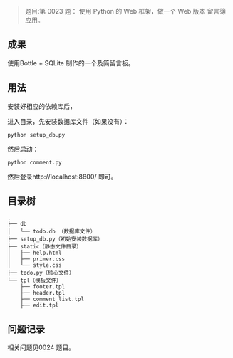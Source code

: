 
> 题目:第 0023 题： 使用 Python 的 Web 框架，做一个 Web 版本 留言簿 应用。


## 成果

使用Bottle + SQLite 制作的一个及简留言板。

## 用法

安装好相应的依赖库后，

进入目录，先安装数据库文件（如果没有）：

	python setup_db.py

然后启动：
	
	python comment.py

然后登录http://localhost:8800/ 即可。

## 目录树
	.
	├── db
	│   └── todo.db （数据库文件）
	├── setup_db.py（初始安装数据库）
	├── static（静态文件目录）
	│   ├── help.html
	│   ├── primer.css
	│   └── style.css
	├── todo.py（核心文件）
	└── tpl（模板文件）
    	├── footer.tpl
    	├── header.tpl
    	├── comment_list.tpl
    	├── edit.tpl

## 问题记录

相关问题见0024 题目。
